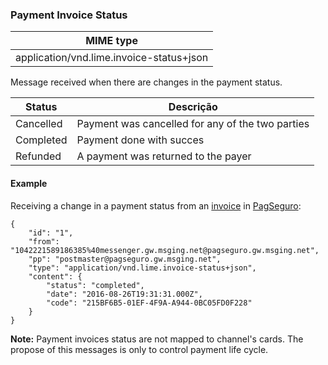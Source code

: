 ### Payment Invoice Status
| MIME type                            |
|--------------------------------------|
| application/vnd.lime.invoice-status+json |

Message received when there are changes in the payment status.

| Status                            | Descrição |
|--------------------------------------|--------------------------------------|
|Cancelled|Payment was cancelled for any of the two parties|
|Completed|Payment done with succes|
|Refunded|A payment was returned to the payer|

#### Example

Receiving a change in a payment status from an [invoice](./#/docs/content-types/invoice) in [PagSeguro](./#/docs/payments/pagseguro):
```http
{
    "id": "1",
    "from": "1042221589186385%40messenger.gw.msging.net@pagseguro.gw.msging.net",
    "pp": "postmaster@pagseguro.gw.msging.net",
    "type": "application/vnd.lime.invoice-status+json",
    "content": {
        "status": "completed",
        "date": "2016-08-26T19:31:31.000Z",
        "code": "215BF6B5-01EF-4F9A-A944-0BC05FD0F228"
    }
}
```

**Note:** Payment invoices status are not mapped to channel's cards. The propose of this messages is only to control payment life cycle.